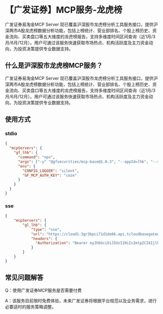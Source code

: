 # 【广发证券】MCP服务-龙虎榜

广发证券易淘金MCP Server 现已覆盖沪深股市龙虎榜分析工具服务接口，提供沪深两市A股龙虎榜数据分析功能，包括上榜统计、营业部排名、个股上榜历史、资金流向、买卖盘口等五大维度的龙虎榜报告，支持多维度时间区间查询（近1月/3月/6月/12月）。用户可通过该服务快速获取市场热点、机构活跃度及主力资金动向，为投资决策提供专业数据支持。

## 什么是沪深股市龙虎榜MCP服务？

广发证券易淘金MCP Server 现已覆盖沪深股市龙虎榜分析工具服务接口，提供沪深两市A股龙虎榜数据分析功能，包括上榜统计、营业部排名、个股上榜历史、资金流向、买卖盘口等五大维度的龙虎榜报告，支持多维度时间区间查询（近1月/3月/6月/12月）。用户可通过该服务快速获取市场热点、机构活跃度及主力资金动向，为投资决策提供专业数据支持。

## 使用方式

### stdio

```json
{
  "mcpServers": {
    "gf_lhb": {
      "command": "npx",
      "args": ["-y" "@gfsecurities/mcp-base@1.0.3", "--appId=lhb", "--sync=false"],
      "env": {
        "CONFIG_LOGGER": "silent",
        "GF_MCP_AUTH_KEY": "coze"
      }
    }
  }
}
```

### sse

```json
{
    "mcpServers": {
        "gl_lhb": {
            "type": "sse",
            "url": "https://cloud1-3gr3bpci71d1de86.api.tcloudbasegateway.com/v1/cloudrun/gf-lhb/messages",
            "headers": {
              "Authorization": "Bearer eyJhbGciOiJSUzI1NiIsImtpZCI6IjlkMWRjMzFlLWI0ZDAtNDQ4Yi1hNzZmLWIwY2M2M2Q4MTQ5OCJ9.eyJhdWQiOiJjbG91ZDEtM2dyM2JwY2k3MWQxZGU4NiIsImV4cCI6MjUzNDAyMzAwNzk5LCJpYXQiOjE3NDc4ODc3ODcsImF0X2hhc2giOiJkbFBtWFRiRUVmQzg4VkpVQUdrb2xRIiwicHJvamVjdF9pZCI6ImNsb3VkMS0zZ3IzYnBjaTcxZDFkZTg2IiwibWV0YSI6eyJwbGF0Zm9ybSI6IkFwaUtleSJ9LCJ1c2VyX3R5cGUiOiIifQ.ZL3o2YWWxu2SozaAam35vyKOYEUqPgGfOzNAa2Ix3aW1BGfTbzh4gJHLuaAaqpRDTHdBamxw64RfYm6vGHXQ6r1AItI379ACrWs0Sxg6v-S1AtP6EnLtE9WmdJqS3xCMUvn1jQQwkBpoKxgiYalxb_koy66F0vMQLpAX3CLiKqWYX4hjMTRakC3n9PmIviA_fW5G8iOCRrG9Kjs8L7xQvFA52W91lhqOrUL_paFT7YEnLV4w5zmQz111e-ucAu4UfciVLmCWOqboeyht1Leh_AdVJ84Mlny4cbRi-K7nCvfuMq9ID2Wv1fWn0KFkhagnHfa9HRtCfJt-gxp_sVoWgA"
            }
        }
    }
}
```

## 常见问题解答

Q：使用广发证券MCP服务是否需要付费

A：该服务目前限时免费体验，未来广发证券将根据平台规范以及业务需求，进行必要适时的服务策略调整。

